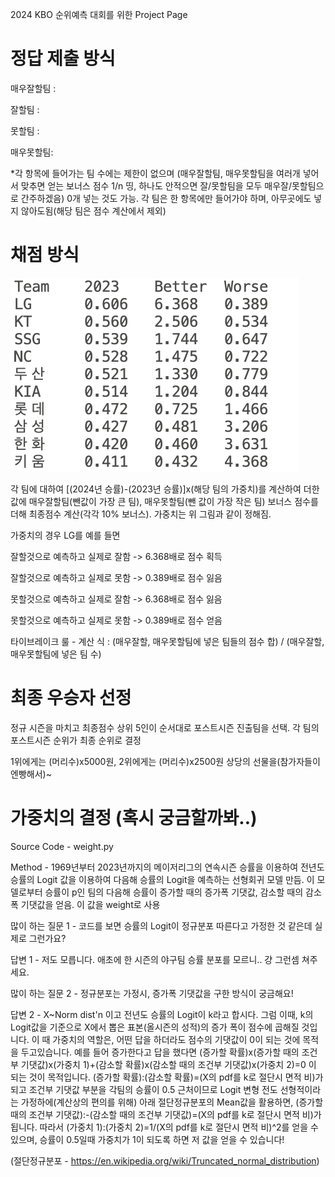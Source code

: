 2024 KBO 순위예측 대회를 위한 Project Page

# 정답 제출 방식
매우잘할팀 : 

잘할팀 :

못할팀 :

매우못할팀:


*각 항목에 들어가는 팀 수에는 제한이 없으며 (매우잘할팀, 매우못할팀을 여러개 넣어서 맞추면 얻는 보너스 점수 1/n 띵, 하나도 안적으면 잘/못할팀을 모두 매우잘/못할팀으로 간주하겠음) 0개 넣는 것도 가능. 각 팀은 한 항목에만 들어가야 하며, 아무곳에도 넣지 않아도됨(해당 팀은 점수 계산에서 제외)

# 채점 방식
![plot](weight_image.png)

각 팀에 대하여 [(2024년 승률)-(2023년 승률)]x(해당 팀의 가중치)를 계산하여 더한 값에 매우잘할팀(뺀값이 가장 큰 팀), 매우못할팀(뺀 값이 가장 작은 팀) 보너스 점수를 더해 최종점수 계산(각각 10% 보너스). 가중치는 위 그림과 같이 정해짐.

가중치의 경우 LG를 예를 들면 

잘할것으로 예측하고 실제로 잘함 -> 6.368배로 점수 획득

잘할것으로 예측하고 실제로 못함 -> 0.389배로 점수 잃음

못할것으로 예측하고 실제로 잘함 -> 6.368배로 점수 잃음

못할것으로 예측하고 실제로 못함 -> 0.389배로 점수 얻음

타이브레이크 룰 - 계산 식 : (매우잘할, 매우못할팀에 넣은 팀들의 점수 합) / (매우잘할, 매우못할팀에 넣은 팀 수)

# 최종 우승자 선정
정규 시즌을 마치고 최종점수 상위 5인이 순서대로 포스트시즌 진출팀을 선택. 각 팀의 포스트시즌 순위가 최종 순위로 결정

1위에게는 (머리수)x5000원, 2위에게는 (머리수)x2500원 상당의 선물을(참가자들이 엔빵해서)~

# 가중치의 결정 (혹시 궁금할까봐..)
Source Code - weight.py

Method - 1969년부터 2023년까지의 메이저리그의 연속시즌 승률을 이용하여 전년도 승률의 Logit 값을 이용하여 다음해 승률의 Logit을 예측하는 선형회귀 모델 만듬. 이 모델로부터 승률이 p인 팀의 다음해 승률이 증가할 때의 증가폭 기댓값, 감소할 때의 감소폭 기댓값을 얻음. 이 값을 weight로 사용

많이 하는 질문 1 - 코드를 보면 승률의 Logit이 정규분포 따른다고 가정한 것 같은데 실제로 그런가요?

답변 1 - 저도 모릅니다. 애초에 한 시즌의 야구팀 승률 분포를 모르니.. 걍 그런셈 쳐주세요.

많이 하는 질문 2 - 정규분포는 가정시, 증가폭 기댓값을 구한 방식이 궁금해요!

답변 2 - X~Norm dist'n 이고 전년도 승률의 Logit이 k라고 합시다. 그럼 이때, k의 Logit값을 기준으로 X에서 뽑은 표본(올시즌의 성적)의 증가 폭이 점수에 곱해질 것입니다. 이 때 가중치의 역할은, 어떤 답을 하더라도 점수의 기댓값이 0이 되는 것에 목적을 두고있습니다. 예를 들어 증가한다고 답을 했다면 (증가할 확률)x(증가할 때의 조건부 기댓값)x(가중치 1)+(감소할 확률)x(감소할 때의 조건부 기댓값)x(가중치 2)=0 이 되는 것이 목적입니다. (증가할 확률):(감소할 확률)=(X의 pdf를 k로 절단시 면적 비)가 되고 조건부 기댓값 부분을 각팀의 승률이 0.5 근처이므로 Logit 변형 전도 선형적이라는 가정하에(계산상의 편의를 위해) 아래 절단정규분포의 Mean값을 활용하면, (증가할 때의 조건부 기댓값):-(감소할 때의 조건부 기댓값)=(X의 pdf를 k로 절단시 면적 비)가 됩니다. 따라서 (가중치 1):(가중치 2)=1/(X의 pdf를 k로 절단시 면적 비)^2를 얻을 수 있으며, 승률이 0.5일때 가중치가 1이 되도록 하면 저 값을 얻을 수 있습니다!

(절단정규분포 - https://en.wikipedia.org/wiki/Truncated_normal_distribution)
